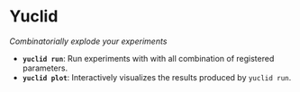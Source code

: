 # Yuclid

*Combinatorially explode your experiments*

- **`yuclid run`**: Run experiments with with all combination of registered parameters.
- **`yuclid plot`**: Interactively visualizes the results produced by `yuclid run`.